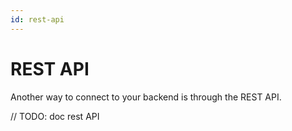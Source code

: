 ```yaml
---
id: rest-api
---
```


# REST API

Another way to connect to your backend is through the REST API.

// TODO: doc rest API
